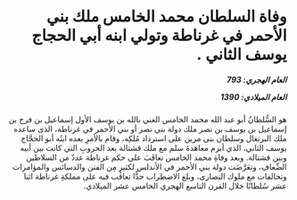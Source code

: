 <h1 dir="rtl">وفاة السلطان محمد الخامس ملك بني الأحمر في غرناطة وتولي ابنه أبي الحجاج يوسف الثاني .</h1>

<h5 dir="rtl">العام الهجري:  793

العام الميلادي: 1390

</h5>

<p dir="rtl">هو السُّلطانُ أبو عبد الله محمد الخامس الغني بالله بن يوسف الأول إسماعيل بن فرج بن إسماعيل بن يوسف بن نصر ملك دولة بني نصر أو بني الأحمر في غرناطة، الذى ساعده ملك البرتغال وسلطان بنى مرين على استرداد مُلكِه، وقام بالأمرِ بعده ابنُه أبو الحجَّاج يوسف الثاني، الذي أبرم معاهدةَ سلم مع ملك قشتالة بعد الحروبِ التي كانت بين أبيه وبين قشتالة. وبعد وفاةِ محمد الخامس تعاقَبَ على حكم غرناطة عددٌ من السلاطين الضِّعافِ، وتعَرَّضَت دولة بني الأحمر في الأندلس لكثيرٍ مِن الفتن والدسائس والمؤامرات وتحالفات مع ملوك النصارى، وبلغ الاضطراب حدًّا تعاقب فيه على مملكةِ غرناطة اثنا عشر سُلطانًا خلال القرن التاسع الهجري الخامس عشر الميلادي.</p></br>

